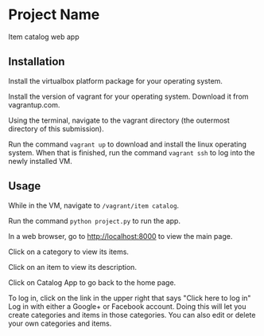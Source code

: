 # Project Name

Item catalog web app

## Installation

Install the virtualbox platform package for your operating system.

Install the version of vagrant for your operating system. Download it from vagrantup.com.

Using the terminal, navigate to the vagrant directory (the outermost directory of this submission).

Run the command `vagrant up` to download and install the linux operating system.
When that is finished, run the command `vagrant ssh` to log into the newly installed VM.


## Usage

While in the VM, navigate to `/vagrant/item catalog`.

Run the command `python project.py` to run the app.

In a web browser, go to [http://localhost:8000](http://localhost:8000) to view the main page.

Click on a category to view its items.

Click on an item to view its description.

Click on Catalog App to go back to the home page.

To log in, click on the link in the upper right that says "Click here to log in"
Log in with either a Google+ or Facebook account. Doing this will let you create categories and items in those categories. You can also edit or delete your own categories and items.
